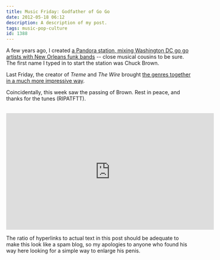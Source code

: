 ```yaml
---
title: Music Friday: Godfather of Go Go
date: 2012-05-18 06:12
description: A description of my post.
tags: music-pop-culture
id: 1388
---
```

A few years ago, I created <a href="http://www.pandora.com/?sc=sh99121514412040048&shareImp=true" target="_blank">a Pandora station, mixing Washington DC go go artists with New Orleans funk bands</a> -- close musical cousins to be sure.  The first name I typed in to start the station was Chuck Brown.

Last Friday, the creator of <i>Treme</i> and <i>The Wire</i> brought <a href="http://www.offbeat.com/2012/05/15/treme-vs-the-wire-battle-of-the-bands-at-tipitinas-photos/" target="_blank">the genres together in a much more impressive way</a>.  

Coincidentally, this week saw the passing of Brown.  Rest in peace, and thanks for the tunes (RIPATFTT).

<span class="spanEndPreview">&nbsp;</span><iframe width="560" height="315" src="http://www.youtube.com/embed/JM1vSfrQQgQ" frameborder="0" allowfullscreen></iframe>

The ratio of hyperlinks to actual text in this post should be adequate to make this look like a spam blog, so my apologies to anyone who found his way here looking for a simple way to enlarge his penis.